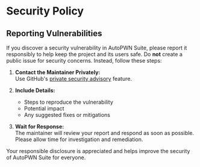 # Security Policy

## Reporting Vulnerabilities

If you discover a security vulnerability in AutoPWN Suite, please report it responsibly to help keep the project and its users safe. Do **not** create a public issue for security concerns. Instead, follow these steps:

1. **Contact the Maintainer Privately:**  
   Use GitHub's [private security advisory](https://github.com/GamehunterKaan/AutoPWN-Suite/security/advisories/new) feature.

2. **Include Details:**  
   - Steps to reproduce the vulnerability  
   - Potential impact  
   - Any suggested fixes or mitigations

3. **Wait for Response:**  
   The maintainer will review your report and respond as soon as possible. Please allow time for investigation and remediation.

Your responsible disclosure is appreciated and helps improve the security of AutoPWN Suite for everyone.

